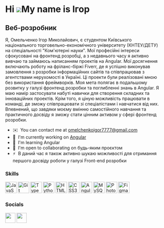 Hi ![](https://user-images.githubusercontent.com/18350557/176309783-0785949b-9127-417c-8b55-ab5a4333674e.gif)My name is Ігор
============================================================================================================================

Веб-розробник
-------------

Я, Омельченко Ігор Миколайович, є студентом Київського національного торговельно-економічного університету (КНТЕУ/ДЕТУ) на спеціальності "Ком'ютерні науки". Мої професійні інтереси сфокусовані на фронтенд розробці, а з недавнього часу я активно вивчаю та займаюсь написанням проектів на Angular. Мої досягнення включають роботу на фріланс-біржі Fiverr, де я успішно виконував замовлення з розробки інформаційних сайтів та співпрацював з агентствами нерухомості в Україні. Ці проекти були реалізовані мною без використання фреймворків. Моя мета полягає в подальшому розвитку у галузі фронтенд розробки та поглибленні знань в Angular. Я маю намір застосувати набуті навички для створення складних та інноваційних проектів. Крім того, я ціную можливість працювати в команді, де зможу співпрацювати зі спеціалістами і навчатися від них. Впевнений, що завдяки моєму вмінню самостійного навчання та практичного досвіду я зможу стати цінним активом у сфері фронтенд розробки.

* ✉️  You can contact me at [omelchenkoigor7777@gmail.com](mailto:omelchenkoigor7777@gmail.com)
* 🚀  I'm currently working on [Angular](http://store-3-0.vercel.app/home)
* 🧠  I'm learning Angular
* 🤝  I'm open to collaborating on будь-яким проєктом
* ⚡  В даний час я також активно шукаю можливості для отримання першого досвіду роботи у галузі Front-end розробки

### Skills


<p align="left">
<a href="https://developer.mozilla.org/en-US/docs/Web/JavaScript" target="_blank" rel="noreferrer"><img src="https://raw.githubusercontent.com/danielcranney/readme-generator/main/public/icons/skills/javascript-colored.svg" width="36" height="36" alt="JavaScript" /></a>
<a href="https://git-scm.com/" target="_blank" rel="noreferrer"><img src="https://raw.githubusercontent.com/danielcranney/readme-generator/main/public/icons/skills/git-colored.svg" width="36" height="36" alt="Git" /></a>
<a href="https://www.typescriptlang.org/" target="_blank" rel="noreferrer"><img src="https://raw.githubusercontent.com/danielcranney/readme-generator/main/public/icons/skills/typescript-colored.svg" width="36" height="36" alt="TypeScript" /></a>
<a href="https://www.python.org/" target="_blank" rel="noreferrer"><img src="https://raw.githubusercontent.com/danielcranney/readme-generator/main/public/icons/skills/python-colored.svg" width="36" height="36" alt="Python" /></a>
<a href="https://developer.mozilla.org/en-US/docs/Glossary/HTML5" target="_blank" rel="noreferrer"><img src="https://raw.githubusercontent.com/danielcranney/readme-generator/main/public/icons/skills/html5-colored.svg" width="36" height="36" alt="HTML5" /></a>
<a href="https://www.w3.org/TR/CSS/#css" target="_blank" rel="noreferrer"><img src="https://raw.githubusercontent.com/danielcranney/readme-generator/main/public/icons/skills/css3-colored.svg" width="36" height="36" alt="CSS3" /></a>
<a href="https://angular.io/" target="_blank" rel="noreferrer"><img src="https://raw.githubusercontent.com/danielcranney/readme-generator/main/public/icons/skills/angularjs-colored.svg" width="36" height="36" alt="Angular" /></a>
<a href="https://www.mysql.com/" target="_blank" rel="noreferrer"><img src="https://raw.githubusercontent.com/danielcranney/readme-generator/main/public/icons/skills/mysql-colored.svg" width="36" height="36" alt="MySQL" /></a>
<a href="https://www.adobe.com/uk/products/photoshop.html" target="_blank" rel="noreferrer"><img src="https://raw.githubusercontent.com/danielcranney/readme-generator/main/public/icons/skills/photoshop-colored.svg" width="36" height="36" alt="Photoshop" /></a>
<a href="https://www.figma.com/" target="_blank" rel="noreferrer"><img src="https://raw.githubusercontent.com/danielcranney/readme-generator/main/public/icons/skills/figma-colored.svg" width="36" height="36" alt="Figma" /></a>
</p>


### Socials

<p align="left"> <a href="https://www.github.com/omelchenkoigor8388" target="_blank" rel="noreferrer"><img src="https://raw.githubusercontent.com/danielcranney/readme-generator/main/public/icons/socials/github.svg" width="32" height="32" /></a> <a href="http://www.instagram.com/_igor_omelchenko_/" target="_blank" rel="noreferrer"><img src="https://raw.githubusercontent.com/danielcranney/readme-generator/main/public/icons/socials/instagram.svg" width="32" height="32" /></a></p>

